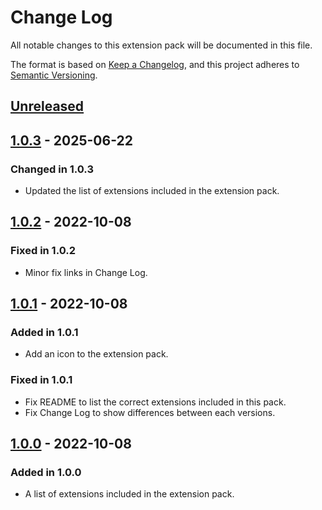 # Change Log

All notable changes to this extension pack will be documented in this file.

The format is based on [Keep a Changelog](https://keepachangelog.com/en/1.0.0/),
and this project adheres to [Semantic Versioning](https://semver.org/spec/v2.0.0.html).

## [Unreleased]

## [1.0.3] - 2025-06-22

### Changed in 1.0.3

- Updated the list of extensions included in the extension pack.

## [1.0.2] - 2022-10-08

### Fixed in 1.0.2

- Minor fix links in Change Log.

## [1.0.1] - 2022-10-08

### Added in 1.0.1

- Add an icon to the extension pack.

### Fixed in 1.0.1

- Fix README to list the correct extensions included in this pack.
- Fix Change Log to show differences between each versions.

## [1.0.0] - 2022-10-08

### Added in 1.0.0

- A list of extensions included in the extension pack.

[Unreleased]: https://github.com/hakula139/cpp-extension-pack/compare/v1.0.3...HEAD
[1.0.3]: https://github.com/hakula139/cpp-extension-pack/compare/v1.0.2...v1.0.3
[1.0.2]: https://github.com/hakula139/cpp-extension-pack/compare/v1.0.1...v1.0.2
[1.0.1]: https://github.com/hakula139/cpp-extension-pack/compare/v1.0.0...v1.0.1
[1.0.0]: https://github.com/hakula139/cpp-extension-pack/releases/tag/v1.0.0
